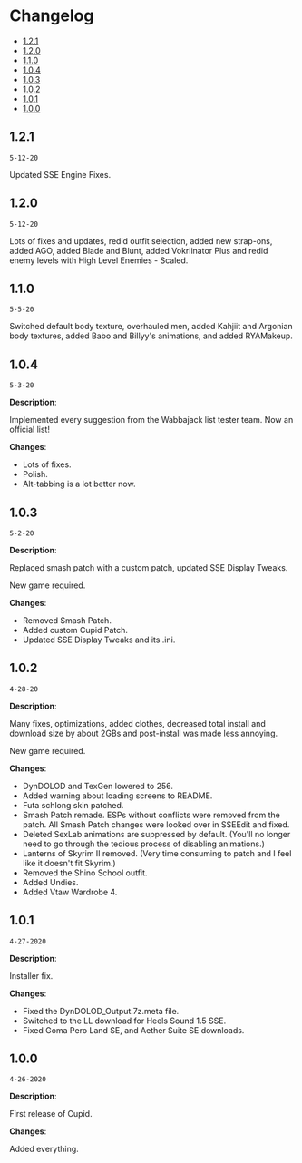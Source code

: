 # Changelog

- [1.2.1](#121)
- [1.2.0](#120)
- [1.1.0](#110)
- [1.0.4](#104)
- [1.0.3](#103)
- [1.0.2](#102)
- [1.0.1](#101)
- [1.0.0](#100)

## 1.2.1
`5-12-20`

Updated SSE Engine Fixes.

## 1.2.0
`5-12-20`

Lots of fixes and updates, redid outfit selection, added new strap-ons, added AGO, added Blade and Blunt, added Vokriinator Plus and redid enemy levels with High Level Enemies - Scaled.

## 1.1.0
`5-5-20`

Switched default body texture, overhauled men, added Kahjiit and Argonian body textures, added Babo and Billyy's animations, and added RYAMakeup.

## 1.0.4
`5-3-20`

**Description**:

Implemented every suggestion from the Wabbajack list tester team. Now an official list!

**Changes**:

- Lots of fixes.
- Polish.
- Alt-tabbing is a lot better now.

## 1.0.3
`5-2-20`

**Description**:

Replaced smash patch with a custom patch, updated SSE Display Tweaks.

New game required.

**Changes**:

- Removed Smash Patch.
- Added custom Cupid Patch.
- Updated SSE Display Tweaks and its .ini.

## 1.0.2
`4-28-20`

**Description**:

Many fixes, optimizations, added clothes, decreased total install and download size by about 2GBs and post-install was made less annoying.

New game required.

**Changes**:

- DynDOLOD and TexGen lowered to 256.
- Added warning about loading screens to README.
- Futa schlong skin patched.
- Smash Patch remade. ESPs without conflicts were removed from the patch. All Smash Patch changes were looked over in SSEEdit and fixed.
- Deleted SexLab animations are suppressed by default. (You'll no longer need to go through the tedious process of disabling animations.)
- Lanterns of Skyrim II removed. (Very time consuming to patch and I feel like it doesn't fit Skyrim.)
- Removed the Shino School outfit.
- Added Undies.
- Added Vtaw Wardrobe 4.

## 1.0.1
`4-27-2020`

**Description**:

Installer fix.

**Changes**:

- Fixed the DynDOLOD_Output.7z.meta file.
- Switched to the LL download for Heels Sound 1.5 SSE.
- Fixed Goma Pero Land SE, and Aether Suite SE downloads.

## 1.0.0
`4-26-2020`

**Description**:

First release of Cupid.

**Changes**:

Added everything.
